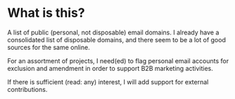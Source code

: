 # What is this?
A list of public (personal, not disposable) email domains. I already have a consolidated list of disposable domains, and there seem to be a lot of good sources for the same online.

For an assortment of projects, I need(ed) to flag personal email accounts for exclusion and amendment in order to support B2B marketing activities.

If there is sufficient (read: any) interest, I will add support for external contributions.
